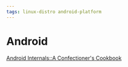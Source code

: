 ```yaml
---
tags: linux-distro android-platform
---
```

# Android
[Android Internals::A Confectioner's Cookbook](http://newandroidbook.com/vault7.html)